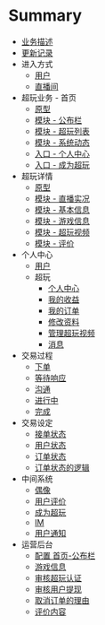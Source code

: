 # Summary

* [业务描述](readme.md)
* [更新记录](log.md)
* 进入方式
    * [用户](app/entrance-user.md)
    * [直播间](app/entrance-live.md)
* 超玩业务 - 首页
    * [原型](app/index-xplay.md)
    * [模块 - 公布栏](app/index-banner.md)
    * [模块 - 超玩列表](app/index-xplayer-list.md)
    * [模块 - 系统动态](app/index-speaker.md)
    * [入口 - 个人中心](app/entrance-my.md)
    * [入口 - 成为超玩](app/entrance-beidol.md)
* 超玩详情
    * [原型](app/xplayer-info.md)
    * [模块 - 直播实况](app/xplayer-info-live.md)
    * [模块 - 基本信息](app/xplayer-info-base.md)
    * [模块 - 游戏信息](app/xplayer-info-game.md)
    * [模块 - 超玩视频](app/xplayer-info-video.md)
    * [模块 - 评价](app/xplayer-info-evaluate.md)
* 个人中心
    * [用户](app/index-my-user.md)
    * 超玩
        * [个人中心](app/index-my-xplayer.md)
        * [我的收益](app/index-my-xplayer-wallet.md)
        * [我的订单](app/order-list.md)
        * [修改资料](app/xplayer-info-edit.md)
        * [管理超玩视频](app/idol-video-manage.md)
        * [消息](app/message.md)
* 交易过程
    * [下单](app/order-create.md)
    * [等待响应](app/order-new.md)
    * [沟通](app/order-communicate.md)
    * [进行中](app/im.md)
    * [完成](app/order-finished.md)
* 交易设定
    * [接单状态](app/order-xplayer-state.md)
    * [用户状态](app/order-user-state.md)
    * [订单状态](app/order-state.md)
    * [订单状态的逻辑](app/order-logic.md)
* 中间系统
    * [偶像](app/idol-list.md)
    * [用户评价](app/evaluate.md)
    * [成为超玩](app/verify.md)
    * [IM](app/im-extra.md)
    * [用户通知](app/notice.md)
* 运营后台
    * [配置 首页-公布栏](app/console-index-ad.md)
    * [游戏信息](app/console-gameinfo.md)
    * [审核超玩认证](app/console-verify.md)
    * [审核用户提现](app/console-takeout-verify.md)
    * [取消订单的理由](app/order-cancelreason.md)
    * [评价内容](app/evaluate-quickreplylist.md)

